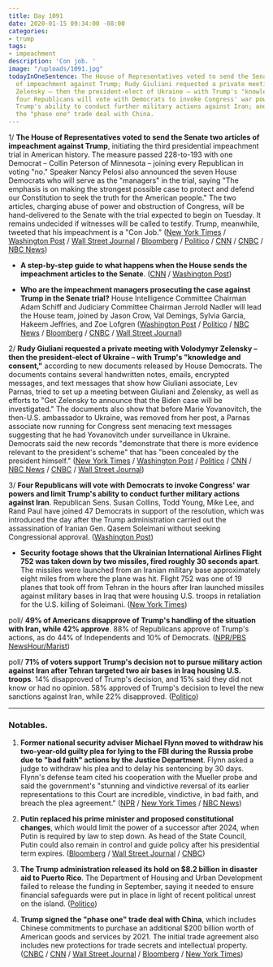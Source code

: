 ```yaml
---
title: Day 1091
date: 2020-01-15 09:34:00 -08:00
categories:
- trump
tags:
- impeachment
description: 'Con job. '
image: "/uploads/1091.jpg"
todayInOneSentence: The House of Representatives voted to send the Senate two articles
  of impeachment against Trump; Rudy Giuliani requested a private meeting with Volodymyr
  Zelensky – then the president-elect of Ukraine – with Trump's "knowledge and consent";
  four Republicans will vote with Democrats to invoke Congress' war powers and limit
  Trump's ability to conduct further military actions against Iran; and Trump signed
  the "phase one" trade deal with China.
---
```


1/ **The House of Representatives voted to send the Senate two articles of impeachment against Trump**, initiating the third presidential impeachment trial in American history. The measure passed 228-to-193 with one Democrat – Collin Peterson of Minnesota – joining every Republican in voting "no." Speaker Nancy Pelosi also announced the seven House Democrats who will serve as the "managers" in the trial, saying "The emphasis is on making the strongest possible case to protect and defend our Constitution to seek the truth for the American people." The two articles, charging abuse of power and obstruction of Congress, will be hand-delivered to the Senate with the trial expected to begin on Tuesday. It remains undecided if witnesses will be called to testify. Trump, meanwhile, tweeted that his impeachment is a "Con Job." ([New York Times](https://www.nytimes.com/2020/01/15/us/politics/impeachment-managers.html) / [Washington Post](https://www.washingtonpost.com/politics/trump-impeachment-live-updates/2020/01/15/cfde52b6-3784-11ea-bb7b-265f4554af6d_story.html) / [Wall Street Journal](https://www.wsj.com/articles/house-speaker-pelosi-to-name-house-managers-for-trumps-senate-impeachment-trial-11579084203) / [Bloomberg](https://www.bloomberg.com/news/articles/2020-01-15/pelosi-selects-seven-democrats-to-present-impeachment-case) / [Politico](https://www.politico.com/news/2020/01/15/pelosi-appoints-impeachment-managers-for-trumps-senate-trial-099240) / [CNN](https://www.cnn.com/2020/01/15/politics/pelosi-naming-impeachment-managers/index.html) / [CNBC](https://www.cnbc.com/2020/01/15/house-votes-to-send-trump-impeachment-articles-to-senate-for-trial.html) / [NBC News](https://www.nbcnews.com/politics/politics-news/pelosi-calls-witnesses-trump-trial-after-new-evidence-n1116091))

* **A step-by-step guide to what happens when the House sends the impeachment articles to the Senate**. ([CNN](https://www.cnn.com/2020/01/15/politics/senate-impeachment-procedure-guide/index.html) / [Washington Post](https://www.washingtonpost.com/politics/2020/01/15/impeachment-trial-process/))

* **Who are the impeachment managers prosecuting the case against Trump in the Senate trial?** House Intelligence Committee Chairman Adam Schiff and Judiciary Committee Chairman Jerrold Nadler will lead the House team, joined by Jason Crow, Val Demings, Sylvia Garcia, Hakeem Jeffries, and Zoe Lofgren ([Washington Post](https://www.washingtonpost.com/politics/2020/01/15/impeachment-managers-senate-trial/) / [Politico](https://www.politico.com/news/2020/01/15/house-impeachment-managers-trump-trial-098730) / [NBC News](https://www.nbcnews.com/politics/trump-impeachment-inquiry/who-are-house-s-7-impeachment-prosecutors-n1116581) / [Bloomberg](https://www.bloomberg.com/news/articles/2020-01-15/these-house-prosecutors-will-present-trump-impeachment-to-senate) / [CNBC](https://www.cnbc.com/2020/01/15/pelosi-taps-schiff-nadler-as-trump-impeachment-managers.html) / [Wall Street Journal](https://www.wsj.com/articles/bios-of-seven-democratic-impeachment-managers-11579105346))

2/ **Rudy Giuliani requested a private meeting with Volodymyr Zelensky – then the president-elect of Ukraine – with Trump's "knowledge and consent,"** according to new documents released by House Democrats. The documents contains several handwritten notes, emails, encrypted messages, and text messages that show how Giuliani associate, Lev Parnas, tried to set up a meeting between Giuliani and Zelensky, as well as efforts to "Get Zelensky to announce that the Biden case will be investigated." The documents also show that before Marie Yovanovitch, the then-U.S. ambassador to Ukraine, was removed from her post, a Parnas associate now running for Congress sent menacing text messages suggesting that he had Yovanovitch under surveillance in Ukraine. Democrats said the new records "demonstrate that there is more evidence relevant to the president's scheme" that has "been concealed by the president himself." ([New York Times](https://www.nytimes.com/2020/01/14/us/politics/trump-impeachment-articles.html) / [Washington Post](https://www.washingtonpost.com/politics/ukraine-prosecutor-offered-information-related-to-biden-in-exchange-for-ambassadors-ouster-newly-released-materials-show/2020/01/14/cc45d19e-371e-11ea-9541-9107303481a4_story.html) / [Politico](https://www.politico.com/news/2020/01/14/house-dems-release-new-impeachment-evidence-related-to-indicted-giuliani-associate-098854) / [CNN](https://www.cnn.com/2020/01/14/politics/lev-parnas-documents-house-investigators/index.html) / [NBC News](https://www.nbcnews.com/politics/trump-impeachment-inquiry/giuliani-sought-private-meeting-ukrainian-president-documents-show-n1115691) / [CNBC](https://www.cnbc.com/2020/01/14/trump-impeachment-evidence-giuliani-requested-meeting-with-ukraine-president.html) / [Wall Street Journal](https://www.wsj.com/articles/new-documents-from-giuliani-associate-parnas-submitted-for-impeachment-trial-11579048547))

3/ **Four Republicans will vote with Democrats to invoke Congress' war powers and limit Trump's ability to conduct further military actions against Iran**. Republican Sens. Susan Collins, Todd Young, Mike Lee, and Rand Paul have joined 47 Democrats in support of the resolution, which was introduced the day after the Trump administration carried out the assassination of Iranian Gen. Qasem Soleimani without seeking Congressional approval. ([Washington Post](https://www.washingtonpost.com/national-security/senate-resolution-to-limit-trumps-military-authority-on-iran-has-enough-gop-votes-to-pass-key-democrats-say/2020/01/14/33684f50-3706-11ea-bb7b-265f4554af6d_story.html))

* **Security footage shows that the Ukrainian International Airlines Flight 752 was taken down by two missiles, fired roughly 30 seconds apart**. The missiles were launched from an Iranian military base approximately eight miles from where the plane was hit. Flight 752 was one of 19 planes that took off from Tehran in the hours after Iran launched missiles against military bases in Iraq that were housing U.S. troops in retaliation for the U.S. killing of Soleimani. ([New York Times](https://www.nytimes.com/2020/01/14/world/iran-plane-crash-video.html))

poll/ **49% of Americans disapprove of Trump's handling of the situation with Iran, while 42% approve**. 88% of Republicans approve of Trump's actions, as do 44% of Independents and 10% of Democrats. ([NPR/PBS NewsHour/Marist](https://www.npr.org/2020/01/15/796315045/npr-poll-more-americans-disapprove-of-trumps-handling-of-iran-than-approve))

poll/ **71% of voters support Trump's decision not to pursue military action against Iran after Tehran targeted two air bases in Iraq housing U.S. troops**. 14% disapproved of Trump's decision, and 15% said they did not know or had no opinion. 58% approved of Trump's decision to level the new sanctions against Iran, while 22% disapproved. ([Politico](https://www.politico.com/news/2020/01/15/trump-iran-strike-poll-098813))

---

### Notables.

1. **Former national security adviser Michael Flynn moved to withdraw his two-year-old guilty plea for lying to the FBI during the Russia probe due to "bad faith" actions by the Justice Department**. Flynn asked a judge to withdraw his plea and to delay his sentencing by 30 days. Flynn's defense team cited his cooperation with the Mueller probe and said the government's "stunning and vindictive reversal of its earlier representations to this Court are incredible, vindictive, in bad faith, and breach the plea agreement." ([NPR](https://www.npr.org/2020/01/15/796524593/flynn-asks-to-withdraw-guilty-plea-in-case-stemming-from-mueller-probe) / [New York Times](https://www.nytimes.com/2020/01/14/us/politics/michael-flynn-withdraws-guilty-plea.html) / [NBC News](https://www.nbcnews.com/politics/justice-department/michael-flynn-moves-withdraw-guilty-plea-after-doj-flips-prison-n1115761))

2. **Putin replaced his prime minister and proposed constitutional changes**, which would limit the power of a successor after 2024, when Putin is required by law to step down. As head of the State Council, Putin could also remain in control and guide policy after his presidential term expires. ([Bloomberg](https://www.bloomberg.com/news/articles/2020-01-15/russia-premier-medvedev-quits-says-putin-to-pick-new-government) / [Wall Street Journal](https://www.wsj.com/articles/russian-prime-minister-medvedev-cabinet-submit-resignation-11579095839) / [CNBC](https://www.cnbc.com/2020/01/15/russian-government-has-resigned-report-says-citing-pm.html))

3. **The Trump administration released its hold on $8.2 billion in disaster aid to Puerto Rico**. The Department of Housing and Urban Development failed to release the funding in September, saying it needed to ensure financial safeguards were put in place in light of recent political unrest on the island. ([Politico](https://www.politico.com/news/2020/01/15/trump-to-lift-hold-on-82b-in-puerto-rico-disaster-aid-099139))

4. **Trump signed the "phase one" trade deal with China**, which includes Chinese commitments to purchase an additional $200 billion worth of American goods and services by 2021.  The initial trade agreement also includes new protections for trade secrets and intellectual property. ([CNBC](https://www.cnbc.com/2020/01/15/trump-and-china-sign-phase-one-trade-agreement.html) / [CNN](https://www.cnn.com/2020/01/15/politics/us-china-trade-deal-phase-one-signed/index.html) / [Wall Street Journal](https://www.wsj.com/articles/u-s-china-to-sign-deal-easing-trade-tensions-11579087018) / [Bloomberg](https://www.bloomberg.com/news/articles/2020-01-15/u-s-china-sign-phase-one-of-trade-deal-trump-calls-remarkable) / [New York Times](https://www.nytimes.com/2020/01/15/business/economy/china-trade-deal.html))